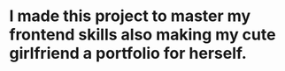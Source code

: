 # I made this project to master my frontend skills also making my cute girlfriend a portfolio for herself.
